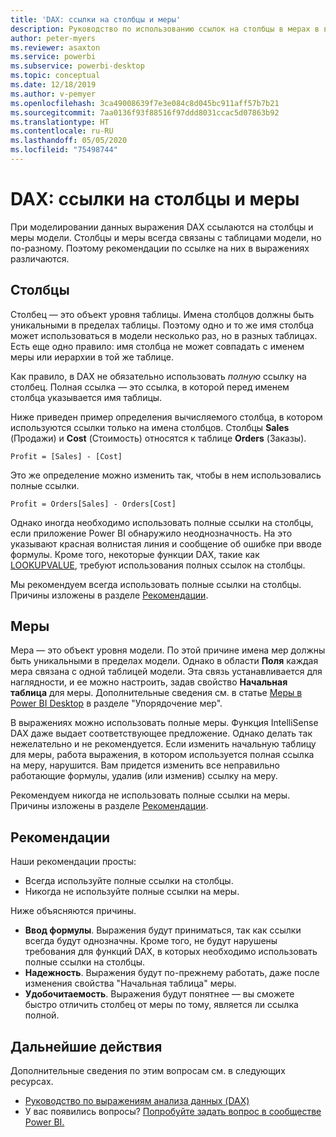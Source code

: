 ```yaml
---
title: 'DAX: ссылки на столбцы и меры'
description: Руководство по использованию ссылок на столбцы в мерах в выражениях DAX.
author: peter-myers
ms.reviewer: asaxton
ms.service: powerbi
ms.subservice: powerbi-desktop
ms.topic: conceptual
ms.date: 12/18/2019
ms.author: v-pemyer
ms.openlocfilehash: 3ca49008639f7e3e084c8d045bc911aff57b7b21
ms.sourcegitcommit: 7aa0136f93f88516f97ddd8031ccac5d07863b92
ms.translationtype: HT
ms.contentlocale: ru-RU
ms.lasthandoff: 05/05/2020
ms.locfileid: "75498744"
---
```

# <a name="dax-column-and-measure-references"></a>DAX: ссылки на столбцы и меры

При моделировании данных выражения DAX ссылаются на столбцы и меры модели. Столбцы и меры всегда связаны с таблицами модели, но по-разному. Поэтому рекомендации по ссылке на них в выражениях различаются.

## <a name="columns"></a>Столбцы

Столбец — это объект уровня таблицы. Имена столбцов должны быть уникальными в пределах таблицы. Поэтому одно и то же имя столбца может использоваться в модели несколько раз, но в разных таблицах. Есть еще одно правило: имя столбца не может совпадать с именем меры или иерархии в той же таблице.

Как правило, в DAX не обязательно использовать _полную_ ссылку на столбец. Полная ссылка — это ссылка, в которой перед именем столбца указывается имя таблицы.

Ниже приведен пример определения вычисляемого столбца, в котором используются ссылки только на имена столбцов. Столбцы **Sales** (Продажи) и **Cost** (Стоимость) относятся к таблице **Orders** (Заказы).

```dax
Profit = [Sales] - [Cost]
```

Это же определение можно изменить так, чтобы в нем использовались полные ссылки.

```dax
Profit = Orders[Sales] - Orders[Cost]
```

Однако иногда необходимо использовать полные ссылки на столбцы, если приложение Power BI обнаружило неоднозначность. На это указывают красная волнистая линия и сообщение об ошибке при вводе формулы. Кроме того, некоторые функции DAX, такие как [LOOKUPVALUE](/dax/lookupvalue-function-dax), требуют использования полных ссылок на столбцы.

Мы рекомендуем всегда использовать полные ссылки на столбцы. Причины изложены в разделе [Рекомендации](#recommendations).

## <a name="measures"></a>Меры

Мера — это объект уровня модели. По этой причине имена мер должны быть уникальными в пределах модели. Однако в области **Поля** каждая мера связана с одной таблицей модели. Эта связь устанавливается для наглядности, и ее можно настроить, задав свойство **Начальная таблица** для меры. Дополнительные сведения см. в статье [Меры в Power BI Desktop](../desktop-measures.md#organizing-your-measures) в разделе "Упорядочение мер".

В выражениях можно использовать полные меры. Функция IntelliSense DAX даже выдает соответствующее предложение. Однако делать так нежелательно и не рекомендуется. Если изменить начальную таблицу для меры, работа выражения, в котором используется полная ссылка на меру, нарушится. Вам придется изменить все неправильно работающие формулы, удалив (или изменив) ссылку на меру.

Рекомендуем никогда не использовать полные ссылки на меры. Причины изложены в разделе [Рекомендации](#recommendations).

## <a name="recommendations"></a>Рекомендации

Наши рекомендации просты:

- Всегда используйте полные ссылки на столбцы.
- Никогда не используйте полные ссылки на меры.

Ниже объясняются причины.

- **Ввод формулы**. Выражения будут приниматься, так как ссылки всегда будут однозначны. Кроме того, не будут нарушены требования для функций DAX, в которых необходимо использовать полные ссылки на столбцы.
- **Надежность**. Выражения будут по-прежнему работать, даже после изменения свойства "Начальная таблица" меры.
- **Удобочитаемость**. Выражения будут понятнее — вы сможете быстро отличить столбец от меры по тому, является ли ссылка полной.

## <a name="next-steps"></a>Дальнейшие действия

Дополнительные сведения по этим вопросам см. в следующих ресурсах.

- [Руководство по выражениям анализа данных (DAX)](/dax/)
- У вас появились вопросы? [Попробуйте задать вопрос в сообществе Power BI.](https://community.powerbi.com/)
